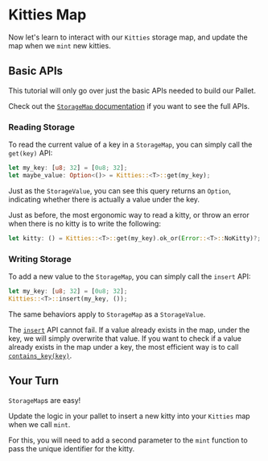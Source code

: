 # Kitties Map

Now let's learn to interact with our `Kitties` storage map, and update the map when we `mint` new kitties.

## Basic APIs

This tutorial will only go over just the basic APIs needed to build our Pallet.

Check out the [`StorageMap` documentation](https://docs.rs/frame-support/37.0.0/frame_support/storage/types/struct.StorageMap.html) if you want to see the full APIs.

### Reading Storage

To read the current value of a key in a `StorageMap`, you can simply call the `get(key)` API:

```rust
let my_key: [u8; 32] = [0u8; 32];
let maybe_value: Option<()> = Kitties::<T>::get(my_key);
```

Just as the `StorageValue`, you can see this query returns an `Option`, indicating whether there is actually a value under the key.

Just as before, the most ergonomic way to read a kitty, or throw an error when there is no kitty is to write the following:

```rust
let kitty: () = Kitties::<T>::get(my_key).ok_or(Error::<T>::NoKitty)?;
```

### Writing Storage

To add a new value to the `StorageMap`, you can simply call the `insert` API:

```rust
let my_key: [u8; 32] = [0u8; 32];
Kitties::<T>::insert(my_key, ());
```

The same behaviors apply to `StorageMap` as a `StorageValue`.

The [`insert`](https://docs.rs/frame-support/37.0.0/frame_support/storage/types/struct.StorageMap.html#method.insert) API cannot fail. If a value already exists in the map, under the key, we will simply overwrite that value. If you want to check if a value already exists in the map under a key, the most efficient way is to call [`contains_key(key)`](https://docs.rs/frame-support/37.0.0/frame_support/storage/types/struct.StorageMap.html#method.contains_key).

## Your Turn

`StorageMap`s are easy!

Update the logic in your pallet to insert a new kitty into your `Kitties` map when we call `mint`.

For this, you will need to add a second parameter to the `mint` function to pass the unique identifier for the kitty.
